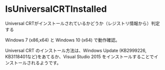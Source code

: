 # IsUniversalCRTInstalled
Universal CRTがインストールされているかどうか（レジストリ情報から）判定する

Windows 7 (x86,x64) と Windows 10 (x64) で動作確認。

Universal CRT のインストール方法は、Windows Update (KB2999226, KB3118401など)をあてるか、Visual Studio 2015 をインストールすることでインストールされるようです。
